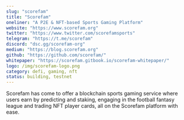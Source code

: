 ```yaml
---
slug: "scorefam"
title: "Scorefam"
oneliner: "A P2E & NFT-based Sports Gaming Platform"
website: "https://www.scorefam.org"
twitter: "https://www.twitter.com/scorefamsports"
telegram: "https://t.me/scorefam"
discord: "dsc.gg/scorefam-org"
medium: "https://blog.scorefam.org"
github: "https://github.com/scorefam/"
whitepaper: "https://scorefam.gitbook.io/scorefam-whitepaper/"
logo: /img/scorefam-logo.png
category: defi, gaming, nft
status: building, testnet
---
```


Scorefam has come to offer a blockchain sports gaming service where users earn by predicting and staking, engaging in the football fantasy league and trading NFT player cards, all on the Scorefam platform with ease.
